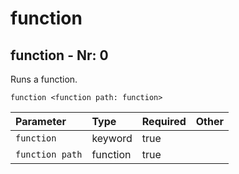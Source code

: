 # function

## function - Nr: 0

Runs a function.

```mcfunction
function <function path: function>
```

|Parameter|Type|Required|Other|
|:---|:---|:---|:---|
|`function`|keyword|true||
|`function path`|function|true||

